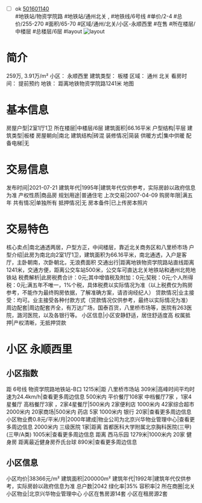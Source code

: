 - [ ] ok [501601140](https://bj.5i5j.com/ershoufang/501601140.html)  
 #地铁站/物资学院路 #地铁站/通州北关 ,  #地铁线/6号线
#单价/2-4 #总价/255-270 #面积/65-70   #区域/通州/北关/小区-永顺西里 #在售 #所在楼层/中楼层 #总楼层/6层 #layout 
![layout](http://image2a.5i5j.com/bdir/layout/b44988ec878e40eda6c23be1287fd485.jpg_P5.jpg) 
# 简介 
 259万,  3.91万/m² 
小区： 永顺西里
建筑类型： 板楼
区域： 通州 北关
看房时间： 提前预约
地铁： 距离地铁物资学院路1241米 地图
# 基本信息 
 房屋户型|2室1厅1卫
所在楼层|中楼层/6层
建筑面积|66.16平米
户型结构|平层
建筑类型|板楼
房屋朝向|南北
建筑结构|砖混
装修情况|简装
供暖方式|集中供暖
配备电梯|无
# 交易信息 
 发布时间|2021-07-21
建筑年代|1995年|建筑年代仅供参考，实际房龄以政府信息为准
产权性质|商品房
规划用途|普通住宅
上次交易|2007-04-09
购房年限|满五年
共有情况|单独所有
抵押情况|无
房本备件|已上传房本照片
# 交易特色 
 核心卖点|南北通透两居，户型方正，中间楼层，靠近北关商务区和八里桥市场
户型介绍|此房为南北向2室1厅1卫，建筑面积为66.16平米，南北通透，入户是客厅，主卧朝南，次卧朝北，无浪费面积
交通出行|距离地铁物资学院路站直线距离1241米，交通方便，距离公交车站500米，公交车可直达北关地铁站和通州北苑地铁站
税费解析|此房税费合计：0元;其中增值税及附加：0元;契税：0元;个人所得税：0元;满五年不唯一，1%个税，具体税费以实际情况为准（以上税费仅为购房参考，不能作为最终购房依据，了解准确方案，请咨询经纪人）
贷款情况|业主接受：均可。业主接受各种付款方式（贷款情况仅供参考，最终以实际情况为准）
周边配套|周边配套齐全，有万达广场，国泰百货，八里桥市场等，医院有263医院，潞河医院，以及各银行等。
小区信息|小区安静舒适，居住舒适度高
权属抵押|产权清晰，无抵押贷款
# 小区 永顺西里
## 小区指数 
 距 6号线 物资学院路地铁站-B口 1215米|距 八里桥市场站 309米|高峰时间平均时速为24.4km/h|查看更多周边信息
500米内 平价餐厅108家
中档餐厅7家 ，1家4星餐厅
高档餐厅3家 ，2家4星餐厅|500米内 2家便利店
1000米内 42家综合超市
2000米内 20家商场|500米内 药店 5家
1000米内 银行 20家|查看更多周边信息
小区物业费0.8元/平米/月|2000年建成|物业公司为北京兴华物业管理中心|查看更多周边信息
2000米内 三级医院 1家|距离 首都医科大学附属北京胸科医院(三甲) (三甲/A类) 1005米|查看更多周边信息
距离 西马乐园 1279米|1000米内 20家 健身房
距离最近健身房乔氏台球 890米|查看更多周边信息
## 小区信息 
 小区均价|38366元/m²
建筑面积|200000m²
建筑年代|1992年|建筑年代仅供参考，实际房龄以政府信息为准
总户数|2042
绿化率|35%
容积率|2
所在商圈|北关
小区物业|北京兴华物业管理中心
小区在售房源14套
小区在租房源2套
